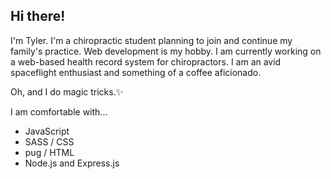 ## Hi there!
I'm Tyler. I'm a chiropractic student planning to join and continue my family's practice. Web development is my hobby. I am currently working on a web-based health record system for chiropractors. I am an avid spaceflight enthusiast and something of a coffee aficionado. 

Oh, and I do magic tricks.✨

I am comfortable with...
* JavaScript
* SASS / CSS
* pug / HTML
* Node.js and Express.js
